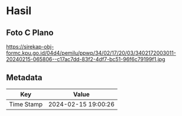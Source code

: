 # Hasil

## Foto C Plano

https://sirekap-obj-formc.kpu.go.id/04d4/pemilu/ppwp/34/02/17/20/03/3402172003011-20240215-065806--c17ac7dd-83f2-4df7-bc51-96f6c79199f1.jpg


## Metadata

| Key        | Value               |
| ---------- | ------------------- |
| Time Stamp | 2024-02-15 19:00:26 |



